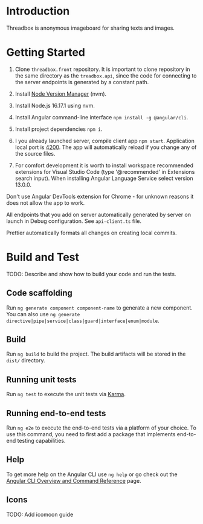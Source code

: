# Introduction

Threadbox is anonymous imageboard for sharing texts and images.

# Getting Started

1. Clone `threadbox.front` repository. It is important to clone repository in the same directory as the `treadbox.api`, since the code for connecting to the server endpoints is generated by a constant path.

1. Install [Node Version Manager](https://github.com/nvm-sh/nvm#important-notes) (nvm).

1. Install Node.js 16.17.1 using nvm.

1. Install Angular command-line interface `npm install -g @angular/cli`.

1. Install project dependencies `npm i`.

1. I you already launched server, compile client app `npm start`. Application local port is [4200](http://localhost:4200). The app will automatically reload if you change any of the source files.

1. For comfort development it is worth to install workspace recommended extensions for Visual Studio Code (type '@recommended' in Extensions search input). When installing Angular Language Service select version 13.0.0.

Don't use Angular DevTools extension for Chrome - for unknown reasons it does not allow the app to work.

All endpoints that you add on server automatically generated by server on launch in Debug configuration. See `api-client.ts` file.

Prettier automatically formats all changes on creating local commits.

# Build and Test

TODO: Describe and show how to build your code and run the tests.

## Code scaffolding

Run `ng generate component component-name` to generate a new component. You can also use `ng generate directive|pipe|service|class|guard|interface|enum|module`.

## Build

Run `ng build` to build the project. The build artifacts will be stored in the `dist/` directory.

## Running unit tests

Run `ng test` to execute the unit tests via [Karma](https://karma-runner.github.io).

## Running end-to-end tests

Run `ng e2e` to execute the end-to-end tests via a platform of your choice. To use this command, you need to first add a package that implements end-to-end testing capabilities.

## Help

To get more help on the Angular CLI use `ng help` or go check out the [Angular CLI Overview and Command Reference](https://angular.io/cli) page.

## Icons

TODO: Add icomoon guide

